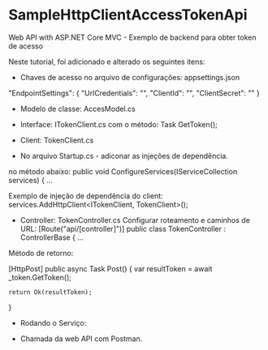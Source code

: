 # SampleHttpClientAccessTokenApi
Web API with ASP.NET Core MVC - Exemplo de backend para obter token de acesso


Neste tutorial, foi adicionado e alterado os seguintes itens:

+ Chaves de acesso no arquivo de configurações: appsettings.json

"EndpointSettings": {
    "UrlCredentials": "",
    "ClientId": "",
    "ClientSecret": ""
  }

+ Modelo de classe:
AccesModel.cs

+ Interface: ITokenClient.cs 
com o método:
Task<AccessToken> GetToken();

+ Client: TokenClient.cs

+ No arquivo Startup.cs - adiconar as injeções de dependência.

no método abaixo:
public void ConfigureServices(IServiceCollection services)
{
  ...

Exemplo de injeção de dependência do client:
services.AddHttpClient<ITokenClient, TokenClient>();


+ Controller: TokenController.cs
Configurar roteamento e caminhos de URL:
[Route("api/[controller]")]
public class TokenController : ControllerBase
{
  ...
  
Método de retorno:

[HttpPost]
public async Task<IActionResult> Post()
{
    var resultToken = await _token.GetToken();

    return Ok(resultToken);
}


+ Rodando o Serviço:


+ Chamada da web API com Postman.





